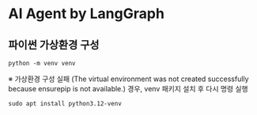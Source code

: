 # AI Agent by LangGraph

## 파이썬 가상환경 구성

```
python -m venv venv
```

※ 가상환경 구성 실패 (The virtual environment was not created successfully because ensurepip is not
available.) 경우, venv 패키지 설치 후 다시 명령 실행

```
sudo apt install python3.12-venv
```
